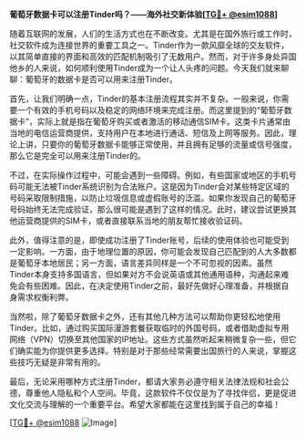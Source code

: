 **葡萄牙数据卡可以注册Tinder吗？——海外社交新体验[[TG💪+ @esim1088](https://t.me/s/esim1088)]**

随着互联网的发展，人们的生活方式也在不断改变。尤其是在国外旅行或工作时，社交软件成为连接世界的重要工具之一。Tinder作为一款风靡全球的交友软件，以其简单直接的界面和高效的匹配机制吸引了无数用户。然而，对于许多身处异国他乡的人来说，如何顺利使用Tinder成为一个让人头疼的问题。今天我们就来聊聊：葡萄牙的数据卡是否可以用来注册Tinder。

首先，让我们明确一点，Tinder的基本注册流程其实并不复杂。一般来说，你需要一个有效的手机号码以及稳定的网络环境来完成注册。而这里提到的“葡萄牙数据卡”，实际上就是指在葡萄牙购买或者激活的移动通信SIM卡。这类卡片通常由当地的电信运营商提供，支持用户在本地进行通话、短信及上网等服务。因此，理论上讲，只要你的葡萄牙数据卡能够正常使用，并且拥有足够的流量或信号强度，那么它是完全可以用来注册Tinder的。

不过，在实际操作过程中，可能会遇到一些障碍。例如，有些国家或地区的手机号码可能无法被Tinder系统识别为合法账户。这是因为Tinder会对某些特定区域的号码采取限制措施，以防止垃圾信息或虚假账号的泛滥。如果你发现自己的葡萄牙号码始终无法完成验证，那么很可能是遇到了这样的情况。此时，建议尝试更换其他运营商提供的SIM卡，或者直接联系当地的朋友帮忙接收验证码。

此外，值得注意的是，即使成功注册了Tinder账号，后续的使用体验也可能受到一定影响。一方面，由于地理位置的原因，你可能会发现自己匹配到的人大多数都是葡萄牙本地居民；另一方面，语言差异同样是一个不可忽视的因素。虽然Tinder本身支持多国语言，但如果对方不会说英语或其他通用语种，沟通起来难免会有些困难。因此，在决定使用Tinder之前，最好先做好心理准备，并根据自身需求权衡利弊。

当然啦，除了葡萄牙数据卡之外，还有其他几种方法可以帮助你更轻松地使用Tinder。比如，通过购买国际漫游套餐获取临时的外国号码，或者借助虚拟专用网络（VPN）切换至其他国家的IP地址。这些方式虽然听起来稍微复杂一些，但它们确实能为你提供更多选择。特别是对于那些经常需要出国旅行的人来说，掌握这些技巧无疑是非常有用的。

最后，无论采用哪种方式注册Tinder，都请大家务必遵守相关法律法规和社会公德，尊重他人隐私和个人空间。毕竟，这款软件不仅仅是为了寻找伴侣，更是促进文化交流与理解的一个重要平台。希望大家都能在这里找到属于自己的幸福！

[[TG💪+ @esim1088](https://t.me/s/esim1088) ![Image](https://i.postimg.cc/4NQfJmqS/Snipaste-2025-05-13-00-14-12.png)]